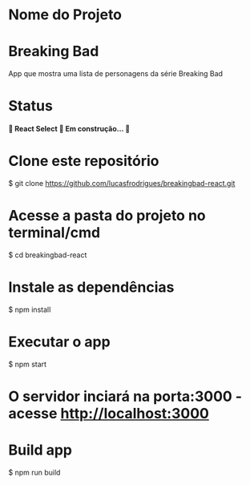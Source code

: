 # Nome do Projeto 
<h1> Breaking Bad </h1>
<p>App que mostra uma lista de personagens da série Breaking Bad</p>

# Status
<h4> 
	🚧  React Select 🚀 Em construção...  🚧
</h4>


# Clone este repositório
$ git clone <https://github.com/lucasfrodrigues/breakingbad-react.git>

# Acesse a pasta do projeto no terminal/cmd
$ cd breakingbad-react

# Instale as dependências
$ npm install

# Executar o app
$ npm start

# O servidor inciará na porta:3000 - acesse <http://localhost:3000>

# Build app
$ npm run build

